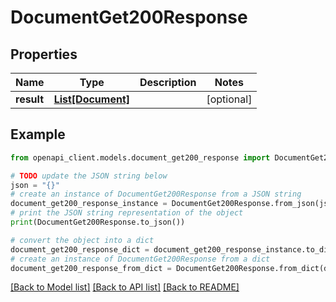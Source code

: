 # DocumentGet200Response


## Properties

Name | Type | Description | Notes
------------ | ------------- | ------------- | -------------
**result** | [**List[Document]**](Document.md) |  | [optional] 

## Example

```python
from openapi_client.models.document_get200_response import DocumentGet200Response

# TODO update the JSON string below
json = "{}"
# create an instance of DocumentGet200Response from a JSON string
document_get200_response_instance = DocumentGet200Response.from_json(json)
# print the JSON string representation of the object
print(DocumentGet200Response.to_json())

# convert the object into a dict
document_get200_response_dict = document_get200_response_instance.to_dict()
# create an instance of DocumentGet200Response from a dict
document_get200_response_from_dict = DocumentGet200Response.from_dict(document_get200_response_dict)
```
[[Back to Model list]](../README.md#documentation-for-models) [[Back to API list]](../README.md#documentation-for-api-endpoints) [[Back to README]](../README.md)


